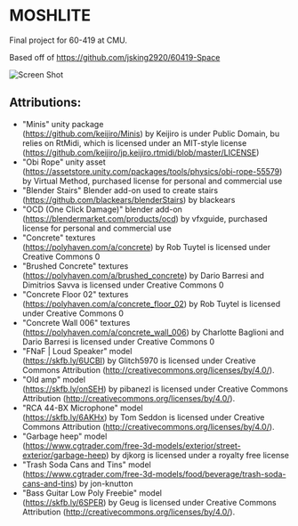 # MOSHLITE

Final project for 60-419 at CMU.<br>

Based off of https://github.com/jsking2920/60419-Space<br>

![Screen Shot]()

## Attributions:
- "Minis" unity package <br>
	(https://github.com/keijiro/Minis) by Keijiro is under Public Domain, 
	bu relies on RtMidi, which is licensed under an MIT-style license (https://github.com/keijiro/jp.keijiro.rtmidi/blob/master/LICENSE)
- "Obi Rope" unity asset <br>
	(https://assetstore.unity.com/packages/tools/physics/obi-rope-55579) by Virtual Method, purchased license for personal and commercial use
- "Blender Stairs" Blender add-on used to create stairs <br> 
	(https://github.com/blackears/blenderStairs) by blackears
- "OCD (One Click Damage)" blender add-on <br>
	(https://blendermarket.com/products/ocd) by vfxguide, purchased license for personal and commercial use 
- "Concrete" textures <br>
	(https://polyhaven.com/a/concrete) by Rob Tuytel is licensed under Creative Commons 0
- "Brushed Concrete" textures <br>
	(https://polyhaven.com/a/brushed_concrete) by Dario Barresi and Dimitrios Savva is licensed under Creative Commons 0
- "Concrete Floor 02" textures <br>
	(https://polyhaven.com/a/concrete_floor_02) by Rob Tuytel is licensed under Creative Commons 0
- "Concrete Wall 006" textures <br>
	(https://polyhaven.com/a/concrete_wall_006) by Charlotte Baglioni and Dario Barresi is licensed under Creative Commons 0
- "FNaF | Loud Speaker" model <br>
	(https://skfb.ly/6UCBI) by Glitch5970 is licensed under Creative Commons Attribution (http://creativecommons.org/licenses/by/4.0/).
- "Old amp" model <br> 
	(https://skfb.ly/onSEH) by pibanezl is licensed under Creative Commons Attribution (http://creativecommons.org/licenses/by/4.0/).
- "RCA 44-BX Microphone" model <br>
	(https://skfb.ly/6AKHx) by Tom Seddon is licensed under Creative Commons Attribution (http://creativecommons.org/licenses/by/4.0/).
- "Garbage heep" model <br>
	(https://www.cgtrader.com/free-3d-models/exterior/street-exterior/garbage-heep) by djkorg is licensed under a royalty free license
- "Trash Soda Cans and Tins" model <br>
	(https://www.cgtrader.com/free-3d-models/food/beverage/trash-soda-cans-and-tins) by jon-knutton
- "Bass Guitar Low Poly Freebie" model <br>
	(https://skfb.ly/6SPER) by Geug is licensed under Creative Commons Attribution (http://creativecommons.org/licenses/by/4.0/).